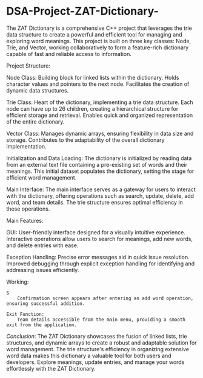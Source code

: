 # DSA-Project-ZAT-Dictionary-

The ZAT Dictionary is a comprehensive C++ project that leverages the trie data structure to create a powerful and efficient tool for managing and exploring word meanings. This project is built on three key classes: Node, Trie, and Vector, working collaboratively to form a feature-rich dictionary capable of fast and reliable access to information.

Project Structure:

Node Class:
    Building block for linked lists within the dictionary.
    Holds character values and pointers to the next node.
    Facilitates the creation of dynamic data structures.

Trie Class:
    Heart of the dictionary, implementing a trie data structure.
    Each node can have up to 26 children, creating a hierarchical structure for efficient storage and retrieval.
    Enables quick and organized representation of the entire dictionary.

Vector Class:
    Manages dynamic arrays, ensuring flexibility in data size and storage.
    Contributes to the adaptability of the overall dictionary implementation.

Initialization and Data Loading:
    The dictionary is initialized by reading data from an external text file containing a pre-existing set of words and their          meanings.
    This initial dataset populates the dictionary, setting the stage for efficient word management.

Main Interface:
    The main interface serves as a gateway for users to interact with the dictionary, offering operations such as search, update,      delete, add word, and team details.
    The trie structure ensures optimal efficiency in these operations.


Main Features:

GUI:
    User-friendly interface designed for a visually intuitive experience.
    Interactive operations allow users to search for meanings, add new words, and delete entries with ease.

Exception Handling:
    Precise error messages aid in quick issue resolution.
    Improved debugging through explicit exception handling for identifying and addressing issues efficiently.

Working:

    S
        Confirmation screen appears after entering an add word operation, ensuring successful addition.

    Exit Function:
        Team details accessible from the main menu, providing a smooth exit from the application.

        
*Conclusion*:
            The ZAT Dictionary showcases the fusion of linked lists, trie structures, and dynamic arrays to create a robust and adaptable solution for word management. The trie structure's efficiency in organizing extensive word data makes this dictionary a valuable tool for both users and developers. Explore meanings, update entries, and manage your words effortlessly with the ZAT Dictionary.
